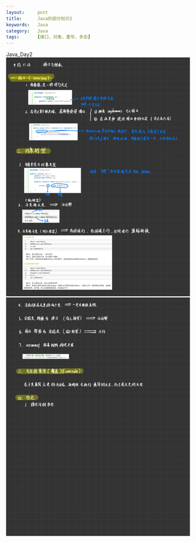 ```yaml
---
layout:     post
title:      Java的部分知识2
keywords:   Java
category:   Java 
tags:		[接口，对象，重写，多态]
---
```

Java_Day2
![](/images/images/java/5.jpg)
![](/images/images/java/6.jpg)
